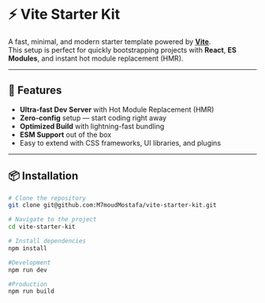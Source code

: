 # ⚡ Vite Starter Kit

A fast, minimal, and modern starter template powered by **[Vite](https://vitejs.dev/)**.  
This setup is perfect for quickly bootstrapping projects with **React**, **ES Modules**, and instant hot module replacement (HMR).

---

## 🚀 Features

- **Ultra-fast Dev Server** with Hot Module Replacement (HMR)
- **Zero-config** setup — start coding right away
- **Optimized Build** with lightning-fast bundling
- **ESM Support** out of the box
- Easy to extend with CSS frameworks, UI libraries, and plugins

---

## 📦 Installation

```bash
# Clone the repository
git clone git@github.com:M7moudMostafa/vite-starter-kit.git

# Navigate to the project
cd vite-starter-kit

# Install dependencies
npm install

#Development
npm run dev

#Production
npm run build
